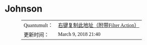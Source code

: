# Johnson
<table style="margin: auto; width: 400px; font-family: '微软雅黑';">
				<tr>
					<td>Quantumult：</td>
					<td align="left"><a href="https://raw.githubusercontent.com/johnsonmoment24/Johnson/master/Quantumult_Lite.conf" target="_blank">右键复制此地址（附带Filter Action）</a></td>
				</tr>
				<tr>
					<td>更新时间：</td>
					<td align="left">March 9, 2018 21:40</td>
				</tr>
			</table>
